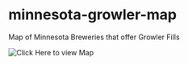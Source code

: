 # minnesota-growler-map
Map of Minnesota Breweries that offer Growler Fills

![Click Here to view Map](htts://htmlpreview.github.io/?https://raw.githubusercontent.com/phpdave11/minnesota-growler-map/master/index.html)
